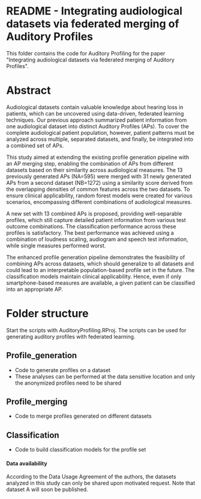 # README - Integrating audiological datasets via federated merging of Auditory Profiles 

This folder contains the code for Auditory Profiling for the paper "Integrating audiological datasets via federated merging of Auditory Profiles". 

# Abstract 

Audiological datasets contain valuable knowledge about hearing loss in patients, which can be uncovered using data-driven, federated learning techniques. Our previous approach summarized patient information from one audiological dataset into distinct Auditory Profiles (APs). To cover the complete audiological patient population, however, patient patterns must be analyzed across multiple, separated datasets, and finally, be integrated into a combined set of APs. 

This study aimed at extending the existing profile generation pipeline with an AP merging step, enabling the combination of APs from different datasets based on their similarity across audiological measures. The 13 previously generated APs (NA=595) were merged with 31 newly generated APs from a second dataset (NB=1272) using a similarity score derived from the overlapping densities of common features across the two datasets. To ensure clinical applicability, random forest models were created for various scenarios, encompassing different combinations of audiological measures. 

A new set with 13 combined APs is proposed, providing well-separable profiles, which still capture detailed patient information from various test outcome combinations. The classification performance across these profiles is satisfactory. The best performance was achieved using a combination of loudness scaling, audiogram and speech test information, while single measures performed worst. 

The enhanced profile generation pipeline demonstrates the feasibility of combining APs across datasets, which should generalize to all datasets and could lead to an interpretable population-based profile set in the future. The classification models maintain clinical applicability. Hence, even if only smartphone-based measures are available, a given patient can be classified into an appropriate AP. 


# Folder structure

Start the scripts with AuditoryProfiling.RProj. The scripts can be used for generating auditory profiles with federated learning. 

## Profile_generation
- Code to generate profiles on a dataset
- These analyses can be performed at the data sensitive location and only the anonymized profiles need to be shared

## Profile_merging
- Code to merge profiles generated on different datasets 

## Classification
- Code to build classification models for the profile set 



#### Data availability
According to the Data Usage Agreement of the authors, the datasets analyzed in this study can only be shared upon motivated request. Note that dataset A will soon be published.
